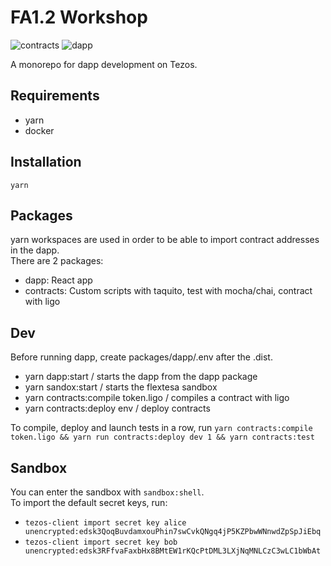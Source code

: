 # FA1.2 Workshop

![contracts](https://github.com/catsoap/fa1.2-workshop/workflows/contracts/badge.svg)
![dapp](https://github.com/catsoap/fa1.2-workshop/workflows/dapp/badge.svg)

A monorepo for dapp development on Tezos.

## Requirements

- yarn
- docker

## Installation

`yarn`

## Packages

yarn workspaces are used in order to be able to import contract addresses in the dapp.  
There are 2 packages:

- dapp: React app
- contracts: Custom scripts with taquito, test with mocha/chai, contract with ligo

## Dev

Before running dapp, create packages/dapp/.env after the .dist.

- yarn dapp:start / starts the dapp from the dapp package
- yarn sandox:start / starts the flextesa sandbox
- yarn contracts:compile token.ligo / compiles a contract with ligo
- yarn contracts:deploy env / deploy contracts

To compile, deploy and launch tests in a row, run `yarn contracts:compile token.ligo && yarn run contracts:deploy dev 1 && yarn contracts:test`

## Sandbox

You can enter the sandbox with `sandbox:shell`.  
To import the default secret keys, run:

- `tezos-client import secret key alice unencrypted:edsk3QoqBuvdamxouPhin7swCvkQNgq4jP5KZPbwWNnwdZpSpJiEbq`
- `tezos-client import secret key bob unencrypted:edsk3RFfvaFaxbHx8BMtEW1rKQcPtDML3LXjNqMNLCzC3wLC1bWbAt`
